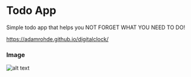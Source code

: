 # Todo App
Simple todo app that helps you NOT FORGET WHAT YOU NEED TO DO!

https://adamrohde.github.io/digitalclock/



### Image

![alt text](file:///C:/Users/adamr/Desktop/todo%20app.jpg)
